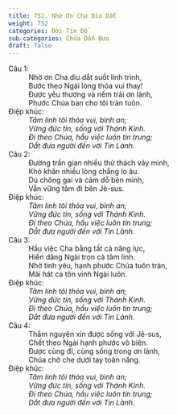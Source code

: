 ```yaml
---
title: 752. Nhờ Ơn Cha Dìu Dắt
weight: 752
categories: Đời Tín Đồ
sub-categories: Chúa Dẫn Đưa
draft: false
---
```

<dl><dt>Câu 1:</dt><dd data-verse="1">Nhờ ơn Cha dìu dắt suốt linh trình, <br/>Bước theo Ngài lòng thỏa vui thay! <br/>Được yêu thương và nếm trải ơn lành, <br/>Phước Chúa ban cho tôi tràn tuôn. </dd><dt>Điệp khúc:</dt><dd data-chorus="1"><em>Tâm linh tôi thỏa vui, bình an; <br/>Vững đức tin, sống với Thánh Kinh. <br/>Đi theo Chúa, hầu việc luôn tín trung; <br/>Dắt đưa người đến với Tin Lành. </em></dd><dt>Câu 2:</dt><dd data-verse="2">Đường trần gian nhiều thử thách vây mình, <br/>Khó khăn nhiều lòng chẳng lo âu. <br/>Dù chông gai và cám dỗ bên mình, <br/>Vẫn vững tâm đi bên Jê-sus. </dd><dt>Điệp khúc:</dt><dd data-chorus="1"><em>Tâm linh tôi thỏa vui, bình an; <br/>Vững đức tin, sống với Thánh Kinh. <br/>Đi theo Chúa, hầu việc luôn tín trung; <br/>Dắt đưa người đến với Tin Lành. </em></dd><dt>Câu 3:</dt><dd data-verse="3">Hầu việc Cha bằng tất cả năng lực, <br/>Hiến dâng Ngài trọn cả tâm linh. <br/>Nhờ tình yêu, hạnh phước Chúa tuôn tràn, <br/>Mãi hát ca tôn vinh Ngài luôn. </dd><dt>Điệp khúc:</dt><dd data-chorus="1"><em>Tâm linh tôi thỏa vui, bình an; <br/>Vững đức tin, sống với Thánh Kinh. <br/>Đi theo Chúa, hầu việc luôn tín trung; <br/>Dắt đưa người đến với Tin Lành. </em></dd><dt>Câu 4:</dt><dd data-verse="4">Thầm nguyện xin được sống với Jê-sus, <br/>Chết theo Ngài hạnh phước vô biên. <br/>Được cùng đi, cùng sống trong ơn lành, <br/>Chúa chở che dưới tay toàn năng. </dd><dt>Điệp khúc:</dt><dd data-chorus="1"><em>Tâm linh tôi thỏa vui, bình an; <br/>Vững đức tin, sống với Thánh Kinh. <br/>Đi theo Chúa, hầu việc luôn tín trung; <br/>Dắt đưa người đến với Tin Lành. </em></dd></dl>